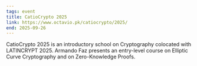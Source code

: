 ```yaml
---
tags: event
title: CatioCrypto 2025
link: https://www.octavio.pk/catiocrypto/2025/
end: 2025-09-26
---
```


CatioCrypto 2025 is an introductory school on Cryptography colocated with LATINCRYPT 2025. Armando Faz presents an entry-level course on Elliptic Curve Cryptography and on Zero-Knowledge Proofs.
